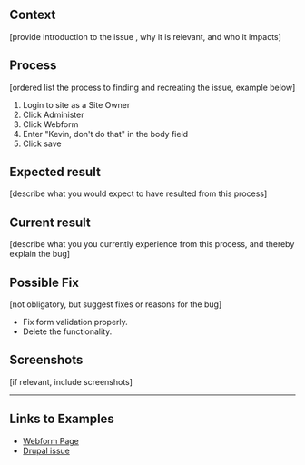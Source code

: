 ## Context

[provide introduction to the issue , why it is relevant, and who it impacts]

## Process

[ordered list the process to finding and recreating the issue, example below]

1. Login to site as a Site Owner
2. Click Administer
3. Click Webform
4. Enter "Kevin, don't do that" in the body field
5. Click save

## Expected result

[describe what you would expect to have resulted from this process]

## Current result

[describe what you you currently experience from this process, and thereby explain the bug]

## Possible Fix

[not obligatory, but suggest fixes or reasons for the bug]

* Fix form validation properly.
* Delete the functionality.

## Screenshots

[if relevant, include screenshots]

----

## Links to Examples

* [Webform Page](https://www.colorado.edu/p1/721)
* [Drupal issue](https://drupal.org/node/721)
